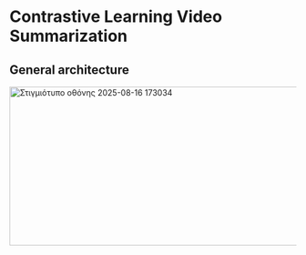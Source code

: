 # Contrastive Learning Video Summarization
## General architecture

<img width="1117" height="279" alt="Στιγμιότυπο οθόνης 2025-08-16 173034" src="https://github.com/user-attachments/assets/d1e1d3cc-75f3-41e3-b9f6-c8889868f269" />
